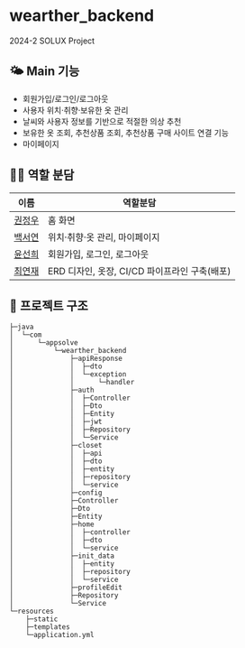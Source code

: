 # wearther_backend
2024-2 SOLUX Project

## 🌤️ Main 기능
- 회원가입/로그인/로그아웃
- 사용자 위치·취향·보유한 옷 관리
- 날씨와 사용자 정보를 기반으로 적절한 의상 추천
- 보유한 옷 조회, 추천상품 조회, 추천상품 구매 사이트 연결 기능
- 마이페이지

## 👩‍💻 역할 분담

| 이름  | 역할분담 |
|-----| ------ |
| <a href="https://github.com/jungwoow">권정우</a> |홈 화면|
| <a href="https://github.com/seoyeonsw">백서연</a> |위치·취향·옷 관리, 마이페이지|
| <a href="https://github.com/qlcskcode">윤선희</a> |회원가입, 로그인, 로그아웃|
| <a href="https://github.com/yeonjae02">최연재</a> |ERD 디자인, 옷장, CI/CD 파이프라인 구축(배포)|

## 🌳 프로젝트 구조
```
├─java
│  └─com
│      └─appsolve
│          └─wearther_backend
│              ├─apiResponse
│              │  ├─dto
│              │  └─exception
│              │      └─handler
│              ├─auth
│              │  ├─Controller
│              │  ├─Dto
│              │  ├─Entity
│              │  ├─jwt
│              │  ├─Repository
│              │  └─Service
│              ├─closet
│              │  ├─api
│              │  ├─dto
│              │  ├─entity
│              │  ├─repository
│              │  └─service
│              ├─config
│              ├─Controller
│              ├─Dto
│              ├─Entity
│              ├─home
│              │  ├─controller
│              │  ├─dto
│              │  └─service
│              ├─init_data
│              │  ├─entity
│              │  ├─repository
│              │  └─service
│              ├─profileEdit
│              ├─Repository
│              └─Service
└─resources
    ├─static 
    ├─templates
    └─application.yml
``` 
